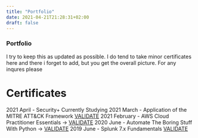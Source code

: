 ```yaml
---
title: "Portfolio"
date: 2021-04-21T21:28:31+02:00
draft: false
---
```


### Portfolio
I try to keep this as updated as possible. I do tend to take minor certificates here and there i forget to add, but you get the overall picture.
For any inqures please 

# Certificates
2021 April - Security+ Currently Studying 
2021 March - Application of the MITRE ATT&CK Framework [VALIDATE](https://app.cybrary.it/courses/api/certificate/CC-39b948f5-6757-428e-888e-67ab74d193f8/view)
2021 February - AWS Cloud Practitioner Essentials -> [VALIDATE](https://www.aws.training/SignIn?returnUrl=%2fTranscript%2fCompletionCertificateHtml%3ftranscriptid%3dKwkq9Rx9v0q3_k7x_wsbfg2)
2020 June - Automate The Boring Stuff With Python -> [VALIDATE](https://www.udemy.com/certificate/UC-350fb9eb-114e-4842-9c1f-b7ae12a17fe9/)
2019 June - Splunk 7.x Fundamentals [VALIDATE](https://education.splunk.com/award/completion/f198122a-44c9-3224-8115-7927b46785ec)


